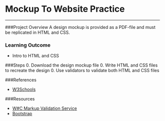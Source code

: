 # Mockup To Website Practice

-----------------

###Project Overview
A design mockup is provided as a PDF-file and must be replicated in HTML and CSS. 

### Learning Outcome
* Intro to HTML and CSS

###Steps
0. Download the design mockup file
0. Write HTML and CSS files to recreate the design
0. Use validators to validate both HTML and CSS files

###References
* [W3Schools](http://www.w3schools.com/)

###Resources
* [W#C Markup Validation Service](http://validator.w3.org/)
* [Bootstrap](http://getbootstrap.com/)
